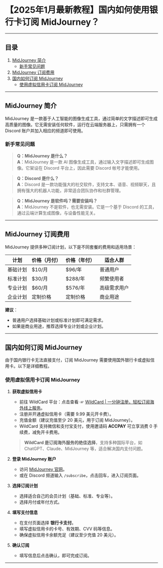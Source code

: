 # 【2025年1月最新教程】国内如何使用银行卡订阅 MidJourney？

---

## 目录
1. [MidJourney 简介](#midjourney-简介)  
   - [新手常见问题](#新手常见问题)  
2. [MidJourney 订阅费用](#midjourney-订阅费用)  
3. [国内如何订阅 MidJourney](#国内如何订阅-midjourney)  
   - [使用虚拟信用卡订阅 MidJourney](#使用虚拟信用卡订阅-midjourney)

---

## MidJourney 简介

MidJourney 是一款基于人工智能的图像生成工具，通过简单的文字描述即可生成高质量的图像。它无需安装任何软件，运行在云端服务器上，只需拥有一个 Discord 账户并加入相应的频道即可使用。

### 新手常见问题

> **Q：MidJourney 是什么？**  
> **A**：MidJourney 是一款 AI 图像生成工具，通过输入文字描述即可生成图像。它架设在 Discord 平台上，因此需要 Discord 帐号才能使用。

> **Q：Discord 是什么？**  
> **A**：Discord 是一款功能强大的社交软件，支持文本、语音、视频聊天，且拥有强大的机器人功能，非常适合团队协作和社群管理。

> **Q：MidJourney 是软件吗？需要安装吗？**  
> **A**：MidJourney 不是软件，也无需安装。它是一个基于 Discord 的工具，通过云端计算生成图像，与设备性能无关。

---

## MidJourney 订阅费用

MidJourney 提供多种订阅计划，以下是不同套餐的费用和适用场景：

| **计划**     | **价格（月付）** | **价格（年付）** | **适合人群**     |
|--------------|------------------|------------------|------------------|
| 基础计划     | $10/月          | $96/年           | 普通用户         |
| 标准计划     | $30/月          | $288/年          | 频繁使用者       |
| 专业计划     | $60/月          | $576/年          | 高级需求用户     |
| 企业计划     | 定制价格         | 定制价格         | 商业用途         |

**建议**：  
- 普通用户选择基础计划或标准计划即可满足需求。  
- 如果是商业用途，推荐选择专业计划或企业计划。

---

## 国内如何订阅 MidJourney

由于国内银行卡无法直接支付，订阅 MidJourney 需要使用国外银行卡或虚拟信用卡。以下是详细教程。

### 使用虚拟信用卡订阅 MidJourney

1. **获取虚拟信用卡**  
   - 前往 WildCard 平台：点击查看 ☞ [WildCard | 一分钟注册，轻松订阅海外线上服务](https://bit.ly/bewildcard)。  
   - 注册并开通虚拟信用卡（需要 9.99 美元开卡费）。  
   - 充值金额（建议充值至少 20 美元，用于订阅 MidJourney）。  
   - WildCard 支持微信和支付宝支付，使用邀请码 **ACCPAY** 可立享消费 0 手续费，减免开卡费用。

   > **WildCard 是订阅海外服务的绝佳选择**，支持多种国际平台，如 ChatGPT、Claude、MidJourney 等，适合解决国内支付问题。

2. **登录 MidJourney 账户**  
   - 访问 [MidJourney 官网](https://www.midjourney.com/explore)。  
   - 或在 Discord 频道输入 `/subscribe`，点击回车，进入订阅页面。

3. **选择订阅计划**  
   - 选择适合自己的会员计划（基础、标准、专业等）。  
   - 选择月付或年付方式。

4. **填写支付信息**  
   - 在支付页面选择 **银行卡支付**。  
   - 填写虚拟信用卡的卡号、有效期、CVV 码等信息。  
   - 确保虚拟信用卡余额充足（建议至少充值 20 美元）。

5. **确认订阅**  
   - 填写信息后点击确认，即可完成订阅。

---

